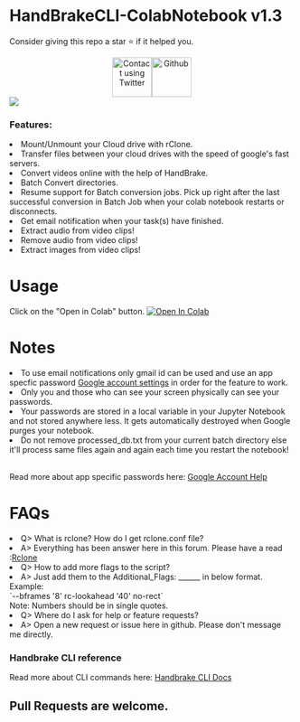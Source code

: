 # HandBrakeCLI-ColabNotebook v1.3

Consider giving this repo a star ⭐ if it helped you.

<center><a href="https://twitter.com/sangramgorai"><img src='https://upload.wikimedia.org/wikipedia/fr/thumb/c/c8/Twitter_Bird.svg/295px-Twitter_Bird.svg.png' height="70" alt="Contact using Twitter"/></a><a href="https://github.com/SKGHD/Handy/"><img src='https://upload.wikimedia.org/wikipedia/commons/thumb/9/95/Font_Awesome_5_brands_github.svg/800px-Font_Awesome_5_brands_github.svg.png' height="70" alt="Github"/></a></center>
<a href="[https://hits.seeyoufarm.com](https://colab.research.google.com/github/SKGHD/Handy/blob/master/HandBrakeCLI_Colab.ipynb)"><img src="https://hits.seeyoufarm.com/api/count/incr/badge.svg?url=https%3A%2F%2Fgithub.com%2FSKGHD%2FHandy&count_bg=%2379C83D&title_bg=%23555555&icon=&icon_color=%23E7E7E7&title=hits&edge_flat=false"/></a>
<br><b><h3>Features:</h3></b>
  <li>Mount/Unmount your Cloud drive with rClone.</li>
  <li>Transfer files between your cloud drives with the speed of google's fast servers.</li>
  <li>Convert videos online with the help of HandBrake.</li>
  <li>Batch Convert directories.</li>
  <li> Resume support for Batch conversion jobs. Pick up right after the last successful conversion in Batch Job when your colab notebook restarts or disconnects. </li>
  <li>Get email notification when your task(s) have finished.</li>
  <li>Extract audio from video clips! </li>
  <li>Remove audio from video clips! </li>
  <li>Extract images from video clips! </li>
</ul>

# Usage

Click on the "Open in Colab" button.
[![Open In Colab](https://colab.research.google.com/assets/colab-badge.svg)](https://colab.research.google.com/github/SKGHD/Handy/blob/master/HandBrakeCLI_Colab.ipynb)

# Notes

<li> To use email notifications only gmail id can be used and use an app specfic password <a href="https://myaccount.google.com/apppasswords">Google account settings</a> in order for the feature to work. </li> 
<li> Only you and those who can see your screen physically can see your passwords. </li>
<li> Your passwords are stored in a local variable in your Jupyter Notebook and not stored anywhere less. It gets automatically destroyed when Google purges your notebook. </li>
<li> Do not remove processed_db.txt from your current batch directory else it'll process same files again and again each time you restart the notebook!</li>
<br>
<p>Read more about app specific passwords here: <a href="https://support.google.com/accounts/answer/185833?hl=en">Google Account Help</a>

# FAQs

<li>Q> What is rclone? How do I get rclone.conf file?</li>
<li>A> Everything has been answer here in this forum. Please have a read :<a href="https://onehack.us/t/colab-notebook-to-compress-videos-using-handbrake/104456/9?u=skghd">Rclone</a></li>
<li>Q> How to add more flags to the script?</li>
<li>A> Just add them to the Additional_Flags: ______ in below format.</li>
Example: </br>
`--bframes '8' rc-lookahead '40' no-rect`
</br>
Note: Numbers should be in single quotes.

<li>Q> Where do I ask for help or feature requests?</li>
<li>A> Open a new request or issue here in github. Please don't message me directly.</li>

### Handbrake CLI reference

<p>Read more about CLI commands here: <a href="https://handbrake.fr/docs/en/latest/cli/command-line-reference.html">Handbrake CLI Docs</a>
<br>

## Pull Requests are welcome.
